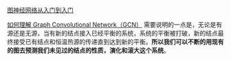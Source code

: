 [图神经网络从入门到入门](https://zhuanlan.zhihu.com/p/136521625)

[如何理解 Graph Convolutional Network（GCN）](https://www.zhihu.com/question/54504471/answer/630639025)
需要说明的一点是，无论是有源还是无源，当有新的结点接入已经平衡的系统，系统的平衡被打破，新的结点最终接受已有结点和恒温热源的传递直到达到新的平衡。**所以我们可以不断的用现有的图去预测我们未见过的结点的性质，演化和滚大这个系统**。